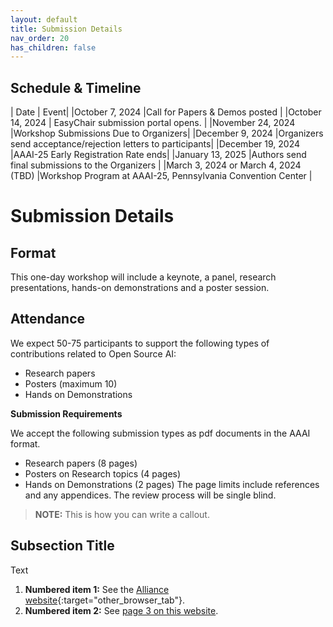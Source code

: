 ```yaml
---
layout: default
title: Submission Details
nav_order: 20
has_children: false
---
```


## Schedule & Timeline

| Date | Event|
|October 7, 2024 |Call for Papers & Demos posted |
|October 14, 2024 | EasyChair submission portal opens. |
|November 24, 2024  |Workshop Submissions Due to Organizers|
|December 9, 2024  |Organizers send acceptance/rejection letters to participants|
|December 19, 2024  |AAAI-25 Early Registration Rate ends|
|January 13, 2025  |Authors send final submissions to the Organizers |
|March 3, 2024 or March 4, 2024 (TBD) |Workshop Program at AAAI-25, Pennsylvania Convention Center |

# Submission Details

## Format
This one-day workshop will include a keynote, a panel, research presentations, hands-on demonstrations and a poster session. 

## Attendance
We expect 50-75 participants to support the following types of contributions related to Open Source AI: 
* Research papers
* Posters  (maximum 10) 
* Hands on Demonstrations

**Submission Requirements**

We accept the following submission types as pdf documents in the AAAI format. 
* Research papers (8 pages) 
* Posters on Research topics (4 pages)
* Hands on Demonstrations (2 pages)
The page limits include references and any appendices. The review process will be single blind.









> **NOTE:**
> This is how you can write a callout.

## Subsection Title

Text

1. **Numbered item 1:** See the [Alliance website](https://thealliance.ai){:target="other_browser_tab"}.
1. **Numbered item 2:** See [page 3 on this website]({{site.baseurl}}/page-3).

